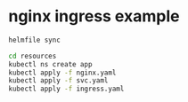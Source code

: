 # nginx ingress example

```bash
helmfile sync
```

```bash
cd resources
kubectl ns create app
kubectl apply -f nginx.yaml
kubectl apply -f svc.yaml
kubectl apply -f ingress.yaml
```
